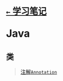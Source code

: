 # <p align=left><sub>[`←` 学习笔记](/notebook)</sub></p> <p align=left>Java</p>

## 类

> [注解`Annotation`](annotation)
